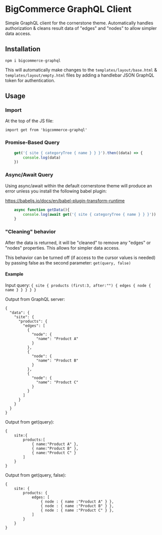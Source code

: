 # BigCommerce GraphQL Client

Simple GraphQL client for the cornerstone theme. Automatically handles authorization & cleans result data of "edges" and "nodes" to allow simpler data access.

## Installation

`npm i bigcommerce-graphql`

This will automatically make changes to the `templates/layout/base.html` & `templates/layout/empty.html` files by adding a handlebar JSON GraphQL token for authentication.

## Usage

### Import

At the top of the JS file:

`import get from 'bigcommerce-graphql'`

### Promise-Based Query

```javascript
    get('{ site { categoryTree { name } } }').then((data) => {
        console.log(data)
    })
```

### Async/Await Query

Using async/await within the default cornerstone theme will produce an error unless you install the following babel plugin:

https://babeljs.io/docs/en/babel-plugin-transform-runtime

```javascript
    async function getData(){
        console.log(await get('{ site { categoryTree { name } } }'))
    }
```

### "Cleaning" behavior

After the data is returned, it will be "cleaned" to remove any "edges" or "nodes" properties. This allows for simpler data access.

This behavior can be turned off (if access to the cursor values is needed) by passing false as the second parameter: `get(query, false)`

#### Example

Input query: `{ site { products (first:3, after:"") { edges { node { name } } } } }`

Output from GraphQL server:
```
{
  "data": {
    "site": {
      "products": {
        "edges": [
          {
            "node": {
              "name": "Product A"
            }
          },
          {
            "node": {
              "name": "Product B"
            }
          },
          {
            "node": {
              "name": "Product C"
            }
          }
        ]
      }
    }
  }
}
```

Output from get(query):
```
{
    site:{
        products:[
            { name:"Product A" },
            { name:"Product B" },
            { name:"Product C" }
        ]
    }
}
```

Output from get(query, false):
```
{
    site: {
        products: {
            edges: [
                { node : { name :"Product A" } },
                { node : { name :"Product B" } },
                { node : { name :"Product C" } },
            ]
        }
    }
}
```
